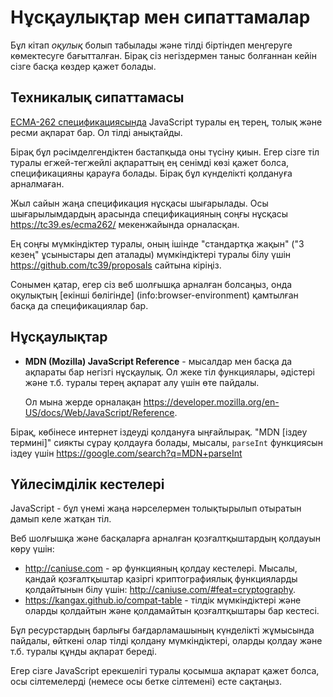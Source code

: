 
# Нұсқаулықтар мен сипаттамалар

Бұл кітап *оқулық* болып табылады және тілді біртіндеп меңгеруге көмектесуге бағытталған. Бірақ сіз негіздермен таныс болғаннан кейін сізге басқа көздер қажет болады.

## Техникалық сипаттамасы

[ECMA-262 спецификациясында](https://www.ecma-international.org/publications/standards/Ecma-262.htm) JavaScript туралы ең терең, толық және ресми ақпарат бар. Ол тілді анықтайды.

Бірақ бұл рәсімделгендіктен бастапқыда оны түсіну қиын. Егер сізге тіл туралы егжей-тегжейлі ақпараттың ең сенімді көзі қажет болса, спецификацияны қарауға болады. Бірақ бұл күнделікті қолдануға арналмаған.

Жыл сайын жаңа спецификация нұсқасы шығарылады. Осы шығарылымдардың арасында спецификацияның соңғы нұсқасы <https://tc39.es/ecma262/> мекенжайында орналасқан.

Ең соңғы мүмкіндіктер туралы, оның ішінде "стандартқа жақын" ("3 кезең" ұсыныстары деп аталады) мүмкіндіктері туралы білу үшін <https://github.com/tc39/proposals> сайтына кіріңіз.

Сонымен қатар, егер сіз веб шолғышқа арналған болсаңыз, онда оқулықтың [екінші бөлігінде] (info:browser-environment) қамтылған басқа да спецификациялар бар.

## Нұсқаулықтар

- **MDN (Mozilla) JavaScript Reference** - мысалдар мен басқа да ақпараты бар негізгі нұсқаулық. Ол жеке тіл функциялары, әдістері және т.б. туралы терең ақпарат алу үшін өте пайдалы.

    Ол мына жерде орналақан <https://developer.mozilla.org/en-US/docs/Web/JavaScript/Reference>.

Бірақ, көбінесе интернет іздеуді қолдануға ыңғайлырақ. "MDN [іздеу термині]" сиякты сұрау қолдауға болады, мысалы, `parseInt` функциясын іздеу үшін <https://google.com/search?q=MDN+parseInt>

## Үйлесімділік кестелері

JavaScript - бұл үнемі жаңа нәрселермен толықтырылып отыратын дамып келе жатқан тіл.

Веб шолғышқа және басқаларға арналған қозғалтқыштардың қолдауын көру үшін:

- <http://caniuse.com> - әр функцияның қолдау кестелері. Мысалы, қандай қозғалтқыштар қазіргі криптографиялық функцияларды қолдайтынын білу үшін: <http://caniuse.com/#feat=cryptography>.
- <https://kangax.github.io/compat-table> - тілдік мүмкіндіктері және оларды қолдайтын және қолдамайтын қозғалтқыштары бар кестесі.

Бұл ресурстардың барлығы бағдарламашының күнделікті жұмысында пайдалы, өйткені олар тілді қолдану мүмкіндіктері, оларды қолдау және т.б. туралы құнды ақпарат береді.

Егер сізге JavaScript ерекшелігі туралы қосымша ақпарат қажет болса, осы сілтемелерді (немесе осы бетке сілтемені) есте сақтаңыз.

